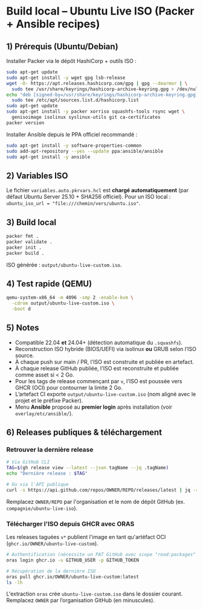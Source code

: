 # Build local – Ubuntu Live ISO (Packer + Ansible recipes)

## 1) Prérequis (Ubuntu/Debian)

Installer Packer via le dépôt HashiCorp + outils ISO :
```bash
sudo apt-get update
sudo apt-get install -y wget gpg lsb-release
wget -O- https://apt.releases.hashicorp.com/gpg | gpg --dearmor | \
  sudo tee /usr/share/keyrings/hashicorp-archive-keyring.gpg > /dev/null
echo "deb [signed-by=/usr/share/keyrings/hashicorp-archive-keyring.gpg] https://apt.releases.hashicorp.com $(lsb_release -cs) main" | \
  sudo tee /etc/apt/sources.list.d/hashicorp.list
sudo apt-get update
sudo apt-get install -y packer xorriso squashfs-tools rsync wget \
  genisoimage isolinux syslinux-utils git ca-certificates
packer version
```

Installer Ansible depuis le PPA officiel recommandé :
```bash
sudo apt-get install -y software-properties-common
sudo add-apt-repository --yes --update ppa:ansible/ansible
sudo apt-get install -y ansible
```

## 2) Variables ISO

Le fichier `variables.auto.pkrvars.hcl` est **chargé automatiquement** (par défaut Ubuntu Server 25.10 + SHA256 officiel).
Pour un ISO local : `ubuntu_iso_url = "file:///chemin/vers/ubuntu.iso"`.

## 3) Build local

```bash
packer fmt .
packer validate .
packer init .
packer build .
```

ISO générée : `output/ubuntu-live-custom.iso`.

## 4) Test rapide (QEMU)

```bash
qemu-system-x86_64 -m 4096 -smp 2 -enable-kvm \
  -cdrom output/ubuntu-live-custom.iso \
  -boot d
```

## 5) Notes

* Compatible 22.04 **et** 24.04+ (détection automatique du `.squashfs`).
* Reconstruction ISO hybride (BIOS/UEFI) via isolinux **ou** GRUB selon l’ISO source.
* À chaque push sur main / PR, l'ISO est construite et publiée en artefact.
* À chaque release GitHub publiée, l'ISO est reconstruite et publiée comme asset si < 2 Go.
* Pour les tags de release commençant par `v`, l'ISO est poussée vers GHCR (OCI) pour contourner la limite 2 Go.
* L’artefact CI exporte `output/ubuntu-live-custom.iso` (nom aligné avec le projet et le préfixe Packer).
* Menu **Ansible** proposé au **premier login** après installation (voir `overlay/etc/ansible/`).

## 6) Releases publiques & téléchargement

### Retrouver la dernière release

```bash
# Via GitHub CLI
TAG=$(gh release view --latest --json tagName --jq .tagName)
echo "Dernière release : $TAG"

# Ou via l'API publique
curl -s https://api.github.com/repos/OWNER/REPO/releases/latest | jq -r .tag_name
```

Remplacez `OWNER/REPO` par l'organisation et le nom de dépôt GitHub (ex. `compagnie/ubuntu-live-iso`).

### Télécharger l'ISO depuis GHCR avec ORAS

Les releases taguées `v*` publient l'image en tant qu'artéfact OCI (`ghcr.io/OWNER/ubuntu-live-custom`).

```bash
# Authentification (nécessite un PAT GitHub avec scope "read:packages" si le dépôt est privé)
oras login ghcr.io -u GITHUB_USER -p GITHUB_TOKEN

# Récupération de la dernière ISO
oras pull ghcr.io/OWNER/ubuntu-live-custom:latest
ls -lh
```

L'extraction `oras` crée `ubuntu-live-custom.iso` dans le dossier courant. Remplacez `OWNER` par l’organisation GitHub (en minuscules).

